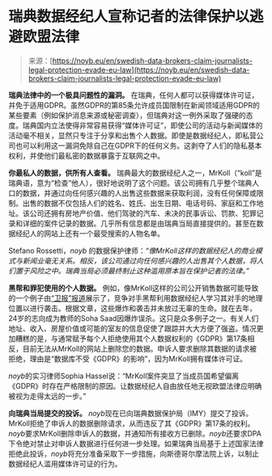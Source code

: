 <!--yml

category: 未分类

date: 2024-05-27 14:57:37

-->

# 瑞典数据经纪人宣称记者的法律保护以逃避欧盟法律

> 来源：[https://noyb.eu/en/swedish-data-brokers-claim-journalists-legal-protection-evade-eu-law](https://noyb.eu/en/swedish-data-brokers-claim-journalists-legal-protection-evade-eu-law)

**瑞典法律中的一个极具问题性的漏洞。** 在瑞典，任何人都可以获得媒体许可证，并免于适用GDPR。虽然GDPR的第85条允许成员国限制在新闻领域适用GDPR的某些要素（例如保护消息来源或秘密调查），但瑞典对这一例外采取了强硬的态度。瑞典国内立法使得非常容易获得“媒体许可证”，即使公司的活动与新闻媒体的活动毫不相关，显然只专注于分享和出售个人数据。即使是数据经纪人，即私营公司也可以利用这一漏洞免除自己在GDPR下的任何义务。这剥夺了人们的隐私基本权利，并使他们最私密的数据暴露于互联网之中。

**你最私人的数据，供所有人查看。** 瑞典最大的数据经纪人之一，MrKoll（“koll”是瑞典语，意为“检查”他人），很好地说明了这个问题。该公司拥有几乎整个瑞典人口的数据，并通过向任何感兴趣的人出售这些数据来获取利润，没有任何保障或限制。出售的数据不仅包括人们的姓名、姓氏、出生日期、电话号码、家庭和工作地址。该公司还拥有房地产价值、他们驾驶的汽车、未决的民事诉讼、罚款、犯罪记录和详细的案件记录的数据。几乎所有信息都是由瑞典当局直接提供的。甚至在数据经纪人的网站上还有一个最受搜索的人物名单。

Stefano Rossetti，*noyb* 的数据保护律师：*“像MrKoll这样的数据经纪人的商业模式与新闻业毫无关系。相反，该公司通过向任何感兴趣的人出售其个人数据，将人们置于风险之中。瑞典当局必须最终制止这种滥用原本旨在保护记者的法律。”*

**黑帮和罪犯使用的个人数据。** 例如，像MrKoll这样的公司公开销售数据可能导致的一个例子由[“卫报”报道](https://www.theguardian.com/world/2024/feb/11/sweden-freedom-of-information-laws-deadly-bombings)展示了，竞争对手黑帮利用数据经纪人学习其对手的地理位置以进行袭击。根据文章，这些爆炸和袭击并未放过无辜的生命。就在去年，24岁的志向成为教师的Soha Saad因爆炸误杀。这只是众多例子之一。有关人们地址、收入、房屋价值或可能的室友的信息促使了跟踪并大大方便了强盗。情况更加糟糕的是，与通常赋予每个人拒绝使用其个人数据权利的《GDPR》第17条相反，目前无法从MrKoll的网站上删除您的数据。申诉人要求删除其数据的请求被拒绝，理由是“数据库不受《GDPR》的影响”，因为MrKoll拥有媒体许可证。

*noyb*的实习律师Sophia Hassel说：“MrKoll案件突显了当成员国希望偏离《GDPR》时存在严格限制的原因。让数据经纪人自由放任地无视欧盟法律应明确被视为走得太远的一步。”

**向瑞典当局提交的投诉。** *noyb*现在已向瑞典数据保护局（IMY）提交了投诉。MrKoll拒绝了申诉人的数据删除请求，从而违反了其《GDPR》第17条的权利。*noyb*要求MrKoll删除申诉人的数据，并通知所有接收方已删除。*noyb*还要求DPA下令绝对禁止对申诉人数据进行任何进一步处理。如果瑞典当局基于上述国家法律拒绝此投诉，*noyb*将充分准备采取下一步措施，向斯德哥尔摩法院上诉，以制止数据经纪人滥用媒体许可证的行为。
